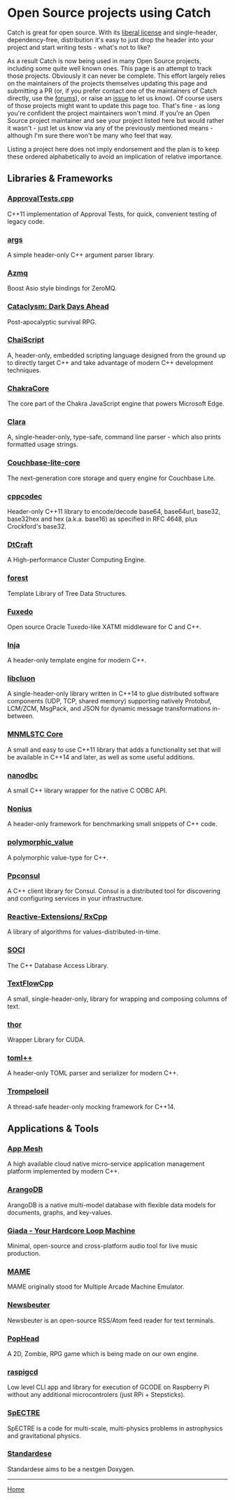 <a id="top"></a>
# Open Source projects using Catch

Catch is great for open source. With its [liberal license](../LICENSE.txt) and single-header, dependency-free, distribution
it's easy to just drop the header into your project and start writing tests - what's not to like?

As a result Catch is now being used in many Open Source projects, including some quite well known ones.
This page is an attempt to track those projects. Obviously it can never be complete.
This effort largely relies on the maintainers of the projects themselves updating this page and submitting a PR
(or, if you prefer contact one of the maintainers of Catch directly, use the
[forums](https://groups.google.com/forum/?fromgroups#!forum/catch-forum)), or raise an [issue](https://github.com/philsquared/Catch/issues) to let us know).
Of course users of those projects might want to update this page too. That's fine - as long you're confident the project maintainers won't mind.
If you're an Open Source project maintainer and see your project listed here but would rather it wasn't -
just let us know via any of the previously mentioned means - although I'm sure there won't be many who feel that way.

Listing a project here does not imply endorsement and the plan is to keep these ordered alphabetically to avoid an implication of relative importance.

## Libraries & Frameworks

### [ApprovalTests.cpp](https://github.com/approvals/ApprovalTests.cpp)
C++11 implementation of Approval Tests, for quick, convenient testing of legacy code.

### [args](https://github.com/Taywee/args)
A simple header-only C++ argument parser library.

### [Azmq](https://github.com/zeromq/azmq)
Boost Asio style bindings for ZeroMQ.

### [Cataclysm: Dark Days Ahead](https://github.com/CleverRaven/Cataclysm-DDA)
Post-apocalyptic survival RPG.

### [ChaiScript](https://github.com/ChaiScript/ChaiScript)
A, header-only, embedded scripting language designed from the ground up to directly target C++ and take advantage of modern C++ development techniques.

### [ChakraCore](https://github.com/Microsoft/ChakraCore)
The core part of the Chakra JavaScript engine that powers Microsoft Edge.

### [Clara](https://github.com/philsquared/Clara)
A, single-header-only, type-safe, command line parser - which also prints formatted usage strings.

### [Couchbase-lite-core](https://github.com/couchbase/couchbase-lite-core)
The next-generation core storage and query engine for Couchbase Lite.

### [cppcodec](https://github.com/tplgy/cppcodec)
Header-only C++11 library to encode/decode base64, base64url, base32, base32hex and hex (a.k.a. base16) as specified in RFC 4648, plus Crockford's base32.

### [DtCraft](https://github.com/twhuang-uiuc/DtCraft)
A High-performance Cluster Computing Engine.

### [forest](https://github.com/xorz57/forest)
Template Library of Tree Data Structures.

### [Fuxedo](https://github.com/fuxedo/fuxedo)
Open source Oracle Tuxedo-like XATMI middleware for C and C++.

### [Inja](https://github.com/pantor/inja)
A header-only template engine for modern C++.

### [libcluon](https://github.com/chrberger/libcluon)
A single-header-only library written in C++14 to glue distributed software components (UDP, TCP, shared memory) supporting natively Protobuf, LCM/ZCM, MsgPack, and JSON for dynamic message transformations in-between. 

### [MNMLSTC Core](https://github.com/mnmlstc/core)
A small and easy to use C++11 library that adds a functionality set that will be available in C++14 and later, as well as some useful additions.

### [nanodbc](https://github.com/lexicalunit/nanodbc/)
A small C++ library wrapper for the native C ODBC API.

### [Nonius](https://github.com/libnonius/nonius)
A header-only framework for benchmarking small snippets of C++ code.

### [polymorphic_value](https://github.com/jbcoe/polymorphic_value)
A polymorphic value-type for C++.

### [Ppconsul](https://github.com/oliora/ppconsul)
A C++ client library for Consul. Consul is a distributed tool for discovering and configuring services in your infrastructure.

### [Reactive-Extensions/ RxCpp](https://github.com/Reactive-Extensions/RxCpp)
A library of algorithms for values-distributed-in-time.

### [SOCI](https://github.com/SOCI/soci)
The C++ Database Access Library.

### [TextFlowCpp](https://github.com/philsquared/textflowcpp)
A small, single-header-only, library for wrapping and composing columns of text.

### [thor](https://github.com/xorz57/thor)
Wrapper Library for CUDA.

### [toml++](https://github.com/marzer/tomlplusplus)
A header-only TOML parser and serializer for modern C++.

### [Trompeloeil](https://github.com/rollbear/trompeloeil)
A thread-safe header-only mocking framework for C++14.

## Applications & Tools

### [App Mesh](https://github.com/laoshanxi/app-mesh)
A high available cloud native micro-service application management platform implemented by modern C++.

### [ArangoDB](https://github.com/arangodb/arangodb)
ArangoDB is a native multi-model database with flexible data models for documents, graphs, and key-values.

### [Giada - Your Hardcore Loop Machine](https://github.com/monocasual/giada)
Minimal, open-source and cross-platform audio tool for live music production.

### [MAME](https://github.com/mamedev/mame)
MAME originally stood for Multiple Arcade Machine Emulator.

### [Newsbeuter](https://github.com/akrennmair/newsbeuter)
Newsbeuter is an open-source RSS/Atom feed reader for text terminals.

### [PopHead](https://github.com/SPC-Some-Polish-Coders/PopHead)
A 2D, Zombie, RPG game which is being made on our own engine.

### [raspigcd](https://github.com/pantadeusz/raspigcd)
Low level CLI app and library for execution of GCODE on Raspberry Pi without any additional microcontrolers (just RPi + Stepsticks).

### [SpECTRE](https://github.com/sxs-collaboration/spectre)
SpECTRE is a code for multi-scale, multi-physics problems in astrophysics and gravitational physics.

### [Standardese](https://github.com/foonathan/standardese)
Standardese aims to be a nextgen Doxygen.

---

[Home](Readme.md#top)
